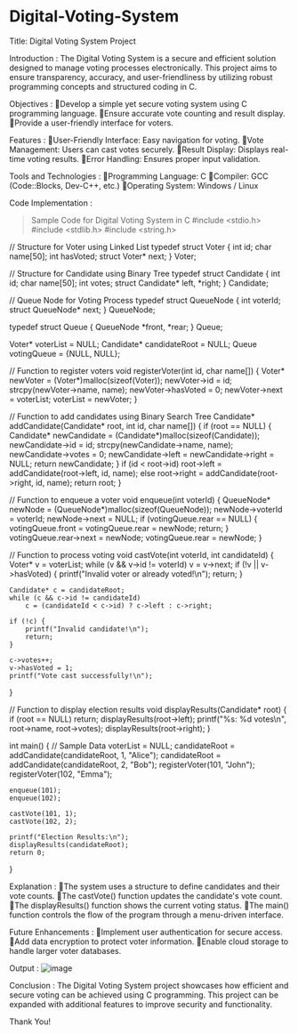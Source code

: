 # Digital-Voting-System
Title: Digital Voting System Project

Introduction :
The Digital Voting System is a secure and efficient solution designed to manage voting processes electronically. This project aims to ensure transparency, accuracy, and user-friendliness by utilizing robust programming concepts and structured coding in C.


Objectives :
Develop a simple yet secure voting system using C programming language.
Ensure accurate vote counting and result display.
Provide a user-friendly interface for voters.


Features :
User-Friendly Interface: Easy navigation for voting.
Vote Management: Users  can cast votes securely.
Result Display: Displays real-time voting results.
Error Handling: Ensures proper input validation.


Tools and Technologies :
Programming Language: C
Compiler: GCC (Code::Blocks, Dev-C++, etc.)
Operating System: Windows / Linux


Code Implementation :
> Sample Code for Digital Voting System in C
#include <stdio.h>
#include <stdlib.h>
#include <string.h>

// Structure for Voter using Linked List
typedef struct Voter {
    int id;
    char name[50];
    int hasVoted;
    struct Voter* next;
} Voter;

// Structure for Candidate using Binary Tree
typedef struct Candidate {
    int id;
    char name[50];
    int votes;
    struct Candidate* left, *right;
} Candidate;

// Queue Node for Voting Process
typedef struct QueueNode {
    int voterId;
    struct QueueNode* next;
} QueueNode;

typedef struct Queue {
    QueueNode *front, *rear;
} Queue;

Voter* voterList = NULL;
Candidate* candidateRoot = NULL;
Queue votingQueue = {NULL, NULL};

// Function to register voters
void registerVoter(int id, char name[]) {
    Voter* newVoter = (Voter*)malloc(sizeof(Voter));
    newVoter->id = id;
    strcpy(newVoter->name, name);
    newVoter->hasVoted = 0;
    newVoter->next = voterList;
    voterList = newVoter;
}

// Function to add candidates using Binary Search Tree
Candidate* addCandidate(Candidate* root, int id, char name[]) {
    if (root == NULL) {
        Candidate* newCandidate = (Candidate*)malloc(sizeof(Candidate));
        newCandidate->id = id;
        strcpy(newCandidate->name, name);
        newCandidate->votes = 0;
        newCandidate->left = newCandidate->right = NULL;
        return newCandidate;
    }
    if (id < root->id)
        root->left = addCandidate(root->left, id, name);
    else
        root->right = addCandidate(root->right, id, name);
    return root;
}

// Function to enqueue a voter
void enqueue(int voterId) {
    QueueNode* newNode = (QueueNode*)malloc(sizeof(QueueNode));
    newNode->voterId = voterId;
    newNode->next = NULL;
    if (votingQueue.rear == NULL) {
        votingQueue.front = votingQueue.rear = newNode;
        return;
    }
    votingQueue.rear->next = newNode;
    votingQueue.rear = newNode;
}

// Function to process voting
void castVote(int voterId, int candidateId) {
    Voter* v = voterList;
    while (v && v->id != voterId) v = v->next;
    if (!v || v->hasVoted) {
        printf("Invalid voter or already voted!\n");
        return;
    }
    
    Candidate* c = candidateRoot;
    while (c && c->id != candidateId)
        c = (candidateId < c->id) ? c->left : c->right;
    
    if (!c) {
        printf("Invalid candidate!\n");
        return;
    }
    
    c->votes++;
    v->hasVoted = 1;
    printf("Vote cast successfully!\n");
}

// Function to display election results
void displayResults(Candidate* root) {
    if (root == NULL) return;
    displayResults(root->left);
    printf("%s: %d votes\n", root->name, root->votes);
    displayResults(root->right);
}

int main() {
    // Sample Data
    voterList = NULL;
    candidateRoot = addCandidate(candidateRoot, 1, "Alice");
    candidateRoot = addCandidate(candidateRoot, 2, "Bob");
    registerVoter(101, "John");
    registerVoter(102, "Emma");
    
    enqueue(101);
    enqueue(102);
    
    castVote(101, 1);
    castVote(102, 2);
    
    printf("Election Results:\n");
    displayResults(candidateRoot);
    return 0;
}



Explanation :
The system uses a structure to define candidates and their vote counts.
The castVote() function updates the candidate's vote count.
The displayResults() function shows the current voting status.
The main() function controls the flow of the program through a menu-driven interface.

Future Enhancements :
Implement user authentication for secure access.
Add data encryption to protect voter information.
Enable cloud storage to handle larger voter databases.


Output :
![image](https://github.com/user-attachments/assets/6841295f-a96e-477c-b706-91179e6c8928)


Conclusion :
The Digital Voting System project showcases how efficient and secure voting can be achieved using C programming. This project can be expanded with additional features to improve security and functionality.

Thank You!
